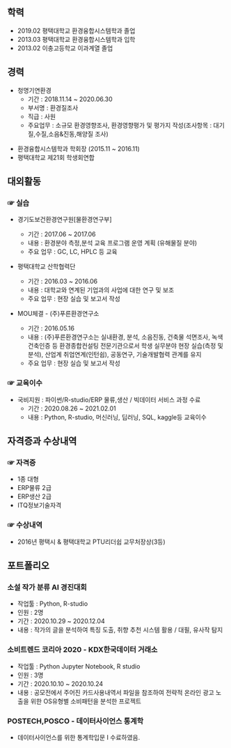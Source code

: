 ## 학력
+ 2019.02 평택대학교 환경융합시스템학과 졸업
+ 2013.03 평택대학교 환경융합시스템학과 입학
+ 2013.02 이충고등학교 이과계열 졸업

## 경력
* 청명기연환경
    + 기간 : 2018.11.14 ~ 2020.06.30
    + 부서명 : 환경질조사
    + 직급 : 사원
    + 주요업무 : 소규모 환경영향조사, 환경영향평가 및 평가지 작성(조사항목 : 대기질,수질,소음&진동,해양질 조사)

+ 환경융합시스템학과 학회장 (2015.11 ~ 2016.11)
+ 평택대학교 제21회 학생회연합

## 대외활동
### ☞ 실습
* 경기도보건환경연구원[물환경연구부]
    + 기간 : 2017.06 ~ 2017.06
    + 내용 : 환경분야 측정,분석 교육 프로그램 운영 계획 (유해물질 분야)
    + 주요 업무 : GC, LC, HPLC 등 교육

* 평택대학교 산학협력단
    + 기간 : 2016.03 ~ 2016.06
    + 내용 : 대학교와 연계된 기업과의 사업에 대한 연구 및 보조
    + 주요 업무 : 현장 실습 및 보고서 작성

* MOU체결 - (주)푸른환경연구소
    + 기간 : 2016.05.16
    + 내용 : (주)푸른환경연구소는 실내환경, 분석, 소음진동, 건축물 석면조사, 녹색건축인증 등 환경종합컨설팅 전문기관으로서 학생 실무분야 현장 실습(측정 및 분석), 산업계 취업연계(인턴쉽), 공동연구, 기술개발협력 관계를 유지
    + 주요 업무 : 현장 실습 및 보고서 작성
    
### ☞ 교육이수
* 국비지원 : 파이썬/R-studio/ERP 물류,생산 / 빅데이터 서비스 과정 수료
    + 기간 : 2020.08.26 ~ 2021.02.01
    + 내용 : Python, R-studio, 머신러닝, 딥러닝, SQL, kaggle등 교육이수

## 자격증과 수상내역
### ☞ 자격증
 * 1종 대형
 * ERP물류 2급
 * ERP생산 2급
 * ITQ정보기술자격
 
### ☞ 수상내역
 * 2016년 평택시 & 평택대학교 PTU리더쉽 교무처장상(3등)
 
## 포트폴리오
### 소설 작가 분류 AI 경진대회
* 작업툴 : Python, R-studio
* 인원 : 2명
* 기간 : 2020.10.29 ~ 2020.12.04
* 내용 :  작가의 글을 분석하여 특징 도출, 취향 추천 시스템 활용 / 대필, 유사작 탐지

### 소비트렌드 코리아 2020 - KDX한국데이터 거래소
* 작업툴 : Python Jupyter Notebook, R studio
* 인원 : 3명
* 기간 : 2020.10.10 ~ 2020.10.24
* 내용 : 공모전에서 주어진 카드사용내역서 파일을 참조하여 전략적 온라인 광고 노출을 위한 OS유형별 소비패턴을 분석한 프로젝트

### POSTECH,POSCO - 데이터사이언스 통계학 
* 데이터사이언스를 위한 통계학입문 Ⅰ 수료하였음.

